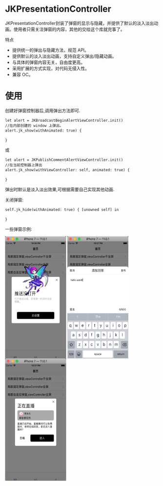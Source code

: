 # JKPresentationController
JKPresentationController封装了弹窗的显示与隐藏，并提供了默认的淡入淡出动画。使用者只需关注弹窗的内容，其他的交给这个库就完事了。

特点
* 提供统一的弹出与隐藏方法，规范 API。
* 提供默认的淡入淡出动画，支持自定义弹出/隐藏动画。
* 与具体的弹窗内容无关，自由度更高。
* 采用扩展的方式实现，对代码无侵入性。
* 兼容 OC。

# 使用
创建好弹窗控制器后,调用弹出方法即可.
```
let alert = JKBroadcastBeginAlertViewController.init()
//在内部创建的 window 上弹出。
alert.jk_show(withAnimated: true) {

}
```
或
```
let alert = JKPublishCommentAlertViewController.init()
//在当前控制器上弹出
alert.jk_show(withViewController: self, animated: true) {

}
```
弹出时默认是淡入淡出效果,可根据需要自己实现其他动画.

关闭弹窗:
```
self.jk_hide(withAnimated: true) { [unowned self] in

}
```

一些弹窗示例:

<img src="https://raw.githubusercontent.com/xq-120/cloudImage/master/pictures/20200315223637.png" alt="图片替换文本" width="200" height="400" align="middle" />

<img src="https://raw.githubusercontent.com/xq-120/cloudImage/master/pictures/20200315223713.png" alt="图片替换文本" width="200" height="400" align="middle" />

<img src="https://raw.githubusercontent.com/xq-120/cloudImage/master/pictures/20200315223732.png" alt="图片替换文本" width="200" height="400" align="middle" />
